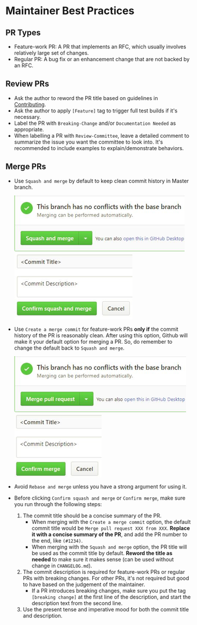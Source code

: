 # Maintainer Best Practices

## PR Types

- Feature-work PR: A PR that implements an RFC, which usually involves relatively large set of changes.
- Regular PR: A bug fix or an enhancement change that are not backed by an RFC.

## Review PRs

- Ask the author to reword the PR title based on guidelines in [Contributing](../../.github/CONTRIBUTING.md).
- Ask the author to apply `[Feature]` tag to trigger full test builds if it's necessary.
- Label the PR with `Breaking-Change` and/or `Documentation Needed` as appropriate.
- When labelling a PR with `Review-Committee`, leave a detailed comment to summarize the issue you want the committee to look into.
  It's recommended to include examples to explain/demonstrate behaviors.

## Merge PRs

- Use `Squash and merge` by default to keep clean commit history in Master branch.

  ![Squash-Merge](./Images/Squash-Merge.JPG) ![Squash-Confirm](./Images/Squash-Confirm.JPG)

- Use `Create a merge commit` for feature-work PRs **only if** the commit history of the PR is reasonably clean.
  After using this option, Github will make it your default option for merging a PR.
  So, do remember to change the default back to `Squash and merge`.

  ![Merge-Commit](./Images/Merge-Commit.JPG) ![Merge-Commit-Confirm](./Images/Merge-Commit-Confirm.JPG)

- Avoid `Rebase and merge` unless you have a strong argument for using it.

- Before clicking `Confirm squash and merge` or `Confirm merge`,
  make sure you run through the following steps:
  1. The commit title should be a concise summary of the PR.
     - When merging with the `Create a merge commit` option,
       the default commit title would be `Merge pull request XXX from XXX`.
       **Replace it with a concise summary of the PR**, and add the PR number to the end, like `(#1234)`.
     - When merging with the `Squash and merge` option,
       the PR title will be used as the commit title by default.
       **Reword the title as needed** to make sure it makes sense (can be used without change in `CHANGELOG.md`).
  1. The commit description is required for feature-work PRs or regular PRs with breaking changes.
     For other PRs, it's not required but good to have based on the judgement of the maintainer.
     - If a PR introduces breaking changes,
       make sure you put the tag `[breaking change]` at the first line of the description,
       and start the description text from the second line.
  1. Use the present tense and imperative mood for both the commit title and description.
